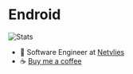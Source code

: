 # Endroid

![Stats](https://github-readme-stats.vercel.app/api?username=endroid)

* :rocket: Software Engineer at [Netvlies](https://www.netvlies.nl)
* :coffee: [Buy me a coffee](https://www.buymeacoffee.com/endroid)
